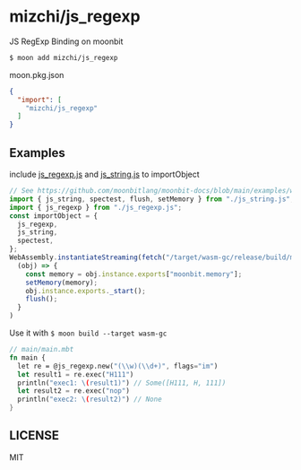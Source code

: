 # mizchi/js_regexp

JS RegExp Binding on moonbit

```bash
$ moon add mizchi/js_regexp
```

moon.pkg.json

```json
{
  "import": [
    "mizchi/js_regexp"
  ]
}
```

## Examples

include [js_regexp.js](./js_regexp.js) and [js_string.js](./js_string.js) to importObject

```js
// See https://github.com/moonbitlang/moonbit-docs/blob/main/examples/wasm-gc/index.html
import { js_string, spectest, flush, setMemory } from "./js_string.js";
import { js_regexp } from "./js_regexp.js";
const importObject = {
  js_regexp,
  js_string,
  spectest,
};
WebAssembly.instantiateStreaming(fetch("/target/wasm-gc/release/build/main/main.wasm"), importObject).then(
  (obj) => {
    const memory = obj.instance.exports["moonbit.memory"];
    setMemory(memory);
    obj.instance.exports._start();
    flush();
  }
)
```

Use it with `$ moon build --target wasm-gc`

```rust
// main/main.mbt
fn main {
  let re = @js_regexp.new("(\\w)(\\d+)", flags="im")
  let result1 = re.exec("H111")
  println("exec1: \(result1)") // Some([H111, H, 111])
  let result2 = re.exec("nop")
  println("exec2: \(result2)") // None
}
```

## LICENSE

MIT
